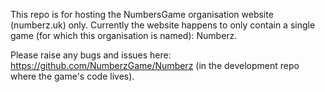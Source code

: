 This repo is for hosting the NumbersGame organisation website (numberz.uk) only.  Currently the website happens to only 
contain a single game (for which this organisation is named): Numberz.

Please raise any bugs and issues here: https://github.com/NumberzGame/Numberz (in the development repo where the game's code lives).
